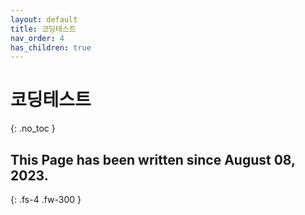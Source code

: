 ```yaml
---
layout: default
title: 코딩테스트
nav_order: 4
has_children: true
---
```


# 코딩테스트
{: .no_toc }

## This Page has been written since August 08, 2023.
{: .fs-4 .fw-300 }

